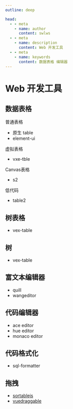 ```yaml
---
outline: deep

head:
  - - meta
    - name: author
      content: swlws
  - - meta
    - name: description
      content: Web 开发工具
  - - meta
    - name: keywords
      content: 数据表格 编辑器 
---
```


# Web 开发工具

## 数据表格

普通表格

- 原生 table
- element-ui

虚拟表格

- vxe-tble

Canvas表格

- s2

低代码

- table2

## 树表格

- vex-table

## 树

- vex-table

## 富文本编辑器

- quill
- wangeditor

## 代码编辑器

- ace editor
- hue editor
- monaco editor

## 代码格式化

- sql-formatter

## 拖拽

- [sortablejs](https://sortablejs.com/)
- [vuedraggable](https://github.com/SortableJS/Vue.Draggable)
